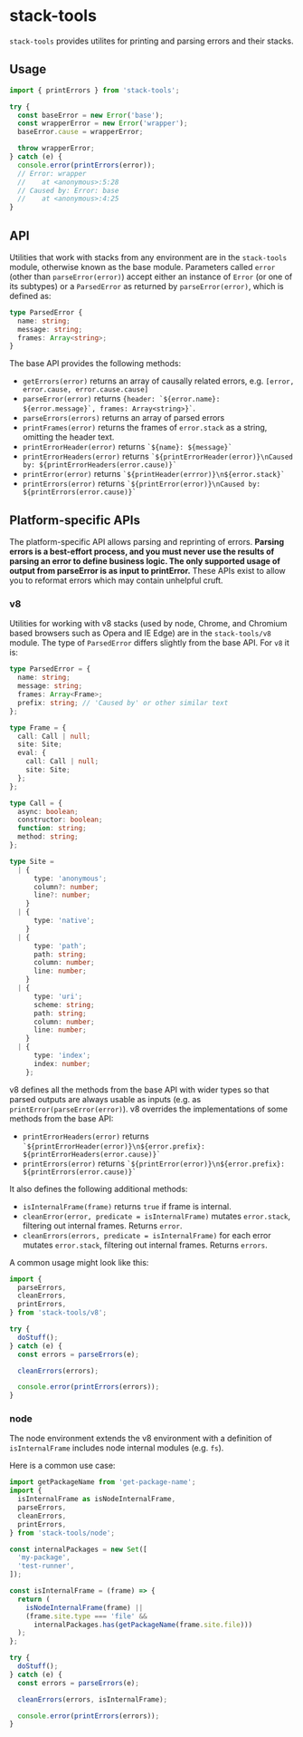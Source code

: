 # stack-tools

`stack-tools` provides utilites for printing and parsing errors and their stacks.

## Usage

```js
import { printErrors } from 'stack-tools';

try {
  const baseError = new Error('base');
  const wrapperError = new Error('wrapper');
  baseError.cause = wrapperError;

  throw wrapperError;
} catch (e) {
  console.error(printErrors(error));
  // Error: wrapper
  //    at <anonymous>:5:28
  // Caused by: Error: base
  //    at <anonymous>:4:25
}
```

## API

Utilities that work with stacks from any environment are in the `stack-tools` module, otherwise known as the base module. Parameters called `error` (other than `parseError(error)`) accept either an instance of `Error` (or one of its subtypes) or a `ParsedError` as returned by `parseError(error)`, which is defined as:

```ts
type ParsedError {
  name: string;
  message: string;
  frames: Array<string>;
}
```

The base API provides the following methods:

- `getErrors(error)` returns an array of causally related errors, e.g. `[error, error.cause, error.cause.cause]`
- `parseError(error)` returns `` {header: `${error.name}: ${error.message}`, frames: Array<string>}` ``.
- `parseErrors(errors)` returns an array of parsed errors
- `printFrames(error)` returns the frames of `error.stack` as a string, omitting the header text.
- `printErrorHeader(error)` returns `` `${name}: ${message}` ``
- `printErrorHeaders(error)` returns `` `${printErrorHeader(error)}\nCaused by: ${printErrorHeaders(error.cause)}` ``
- `printError(error)` returns `` `${printHeader(errror)}\n${error.stack}` ``
- `printErrors(error)` returns `` `${printError(error)}\nCaused by: ${printErrors(error.cause)}` ``

## Platform-specific APIs

The platform-specific API allows parsing and reprinting of errors. **Parsing errors is a best-effort process, and you must never use the results of parsing an error to define business logic. The only supported usage of output from parseError is as input to printError.** These APIs exist to allow you to reformat errors which may contain unhelpful cruft.

### v8

Utilities for working with v8 stacks (used by node, Chrome, and Chromium based browsers such as Opera and IE Edge) are in the `stack-tools/v8` module. The type of `ParsedError` differs slightly from the base API. For `v8` it is:

```ts
type ParsedError = {
  name: string;
  message: string;
  frames: Array<Frame>;
  prefix: string; // 'Caused by' or other similar text
};

type Frame = {
  call: Call | null;
  site: Site;
  eval: {
    call: Call | null;
    site: Site;
  };
};

type Call = {
  async: boolean;
  constructor: boolean;
  function: string;
  method: string;
};

type Site =
  | {
      type: 'anonymous';
      column?: number;
      line?: number;
    }
  | {
      type: 'native';
    }
  | {
      type: 'path';
      path: string;
      column: number;
      line: number;
    }
  | {
      type: 'uri';
      scheme: string;
      path: string;
      column: number;
      line: number;
    }
  | {
      type: 'index';
      index: number;
    };
```

v8 defines all the methods from the base API with wider types so that parsed outputs are always usable as inputs (e.g. as `printError(parseError(error)`). v8 overrides the implementations of some methods from the base API:

- `printErrorHeaders(error)` returns `` `${printErrorHeader(error)}\n${error.prefix}: ${printErrorHeaders(error.cause)}` ``
- `printErrors(error)` returns `` `${printError(error)}\n${error.prefix}: ${printErrors(error.cause)}` ``

It also defines the following additional methods:

- `isInternalFrame(frame)` returns `true` if frame is internal.
- `cleanError(error, predicate = isInternalFrame)` mutates `error.stack`, filtering out internal frames. Returns `error`.
- `cleanErrors(errors, predicate = isInternalFrame)` for each error mutates `error.stack`, filtering out internal frames. Returns `errors`.

A common usage might look like this:

```js
import {
  parseErrors,
  cleanErrors,
  printErrors,
} from 'stack-tools/v8';

try {
  doStuff();
} catch (e) {
  const errors = parseErrors(e);

  cleanErrors(errors);

  console.error(printErrors(errors));
}
```

### node

The node environment extends the v8 environment with a definition of `isInternalFrame` includes node internal modules (e.g. `fs`).

Here is a common use case:

```js
import getPackageName from 'get-package-name';
import {
  isInternalFrame as isNodeInternalFrame,
  parseErrors,
  cleanErrors,
  printErrors,
} from 'stack-tools/node';

const internalPackages = new Set([
  'my-package',
  'test-runner',
]);

const isInternalFrame = (frame) => {
  return (
    isNodeInternalFrame(frame) ||
    (frame.site.type === 'file' &&
      internalPackages.has(getPackageName(frame.site.file)))
  );
};

try {
  doStuff();
} catch (e) {
  const errors = parseErrors(e);

  cleanErrors(errors, isInternalFrame);

  console.error(printErrors(errors));
}
```
